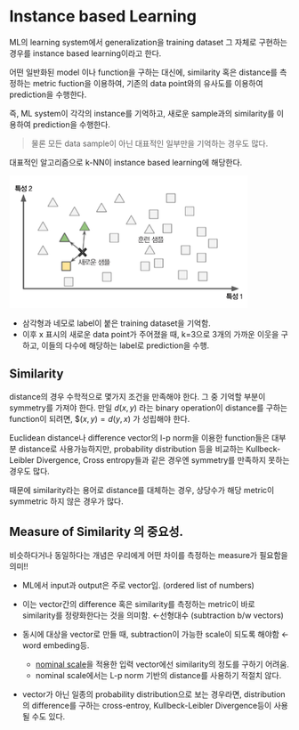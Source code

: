 # Instance based Learning

ML의 learning system에서 generalization을 training dataset 그 자체로 구현하는 경우를 instance based learning이라고 한다.

어떤 일반화된 model 이나 function을 구하는 대신에, similarity 혹은 distance를 측정하는 metric fuction을 이용하여, 기존의 data point와의 유사도를 이용하여 prediction을 수행한다.

즉, ML system이 각각의 instance를 기억하고, 새로운 sample과의 similarity를 이용하여 prediction을 수행한다.

> 물론 모든 data sample이 아닌 대표적인 일부만을 기억하는 경우도 많다.

대표적인 알고리즘으로 k-NN이 instance based learning에 해당한다.

![](../img/ch00/instance_based_learning.png)

* 삼각형과 네모로 label이 붙은 training dataset을 기억함.
* 이후 x 표시의 새로운 data point가 주어졌을 때, k=3으로 3개의 가까운 이웃을 구하고, 이들의 다수에 해당하는 label로 prediction을 수행.

## Similarity

distance의 경우 수학적으로 몇가지 조건을 만족해야 한다. 그 중 기억할 부분이 symmetry를 가져야 한다. 만일 $d(x,y)$ 라는 binary operation이 distance를 구하는 function이 되려면,  $$(x,y) = d(y,x)$ 가 성립해야 한다.

Euclidean distance나 difference vector의 l-p norm을 이용한 function들은 대부분 distance로 사용가능하지만, probability distribution 등을 비교하는 Kullbeck-Leibler Divergence, Cross entropy들과 같은 경우엔 symmetry를 만족하지 못하는 경우도 많다. 

때문에 similarity라는 용어로 distance를 대체하는 경우, 상당수가 해당 metric이 symmetric 하지 않은 경우가 많다.

## Measure of Similarity 의 중요성.

비슷하다거나 동일하다는 개념은 우리에게 어떤 차이를 측정하는 measure가 필요함을 의미!!
 
- ML에서 input과 output은 주로 vector임. (ordered list of numbers)
- 이는 vector간의 difference 혹은 similarity를 측정하는 metric이 바로 similarity를 정량화한다는 것을 의미함. ←선형대수 (subtraction b/w vectors)
- 동시에 대상을 vector로 만들 때, subtraction이 가능한 scale이 되도록 해야함 ← word embeding등. 
    - [nominal scale](https://www.notion.so/0-1-Basic-Terminology-01-Probability-Statistics-e42372dd447b4db78a5a4e87a6ff6821)을 적용한 입력 vector에선 similarity의 정도를 구하기 어려움. 
    - nominal scale에서는 L-p norm 기반의 distance를 사용하기 적절치 않다.
    
- vector가 아닌 일종의 probability distribution으로 보는 경우라면, distribution의 difference를 구하는 cross-entroy, Kullbeck-Leibler Divergence등이 사용될 수도 있다.

